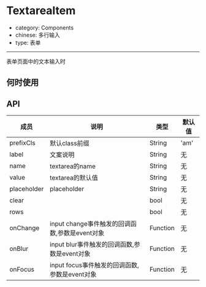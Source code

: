 # TextareaItem

- category: Components
- chinese: 多行输入
- type: 表单

---

表单页面中的文本输入时

## 何时使用



## API


| 成员        | 说明           | 类型               | 默认值       |
|------------|----------------|--------------------|--------------|
| prefixCls    | 默认class前缀        | String |   'am'  |
| label    | 文案说明        | String |   无  |
| name    | textarea的name        | String |   无  |
| value    | textarea的默认值        | String |   无  |
| placeholder      | placeholder        | String |   无  |
| clear      |         | bool |   无  |
| rows      |         | bool |   无  |
| onChange    | input change事件触发的回调函数,参数是event对象 | Function |   无  |
| onBlur     | input blur事件触发的回调函数,参数是event对象 | Function |   无  |
| onFocus    | input focus事件触发的回调函数,参数是event对象 | Function |   无  |
